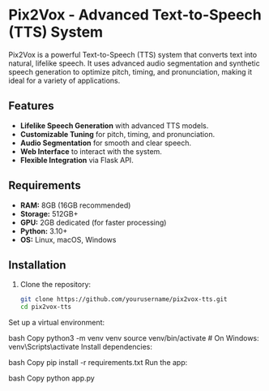 # Pix2Vox - Advanced Text-to-Speech (TTS) System

Pix2Vox is a powerful Text-to-Speech (TTS) system that converts text into natural, lifelike speech. It uses advanced audio segmentation and synthetic speech generation to optimize pitch, timing, and pronunciation, making it ideal for a variety of applications.

## Features

- **Lifelike Speech Generation** with advanced TTS models.
- **Customizable Tuning** for pitch, timing, and pronunciation.
- **Audio Segmentation** for smooth and clear speech.
- **Web Interface** to interact with the system.
- **Flexible Integration** via Flask API.

## Requirements

- **RAM:** 8GB (16GB recommended)
- **Storage:** 512GB+
- **GPU:** 2GB dedicated (for faster processing)
- **Python:** 3.10+
- **OS:** Linux, macOS, Windows

## Installation

1. Clone the repository:
   ```bash
   git clone https://github.com/yourusername/pix2vox-tts.git
   cd pix2vox-tts
Set up a virtual environment:

bash
Copy
python3 -m venv venv
source venv/bin/activate  # On Windows: venv\Scripts\activate
Install dependencies:

bash
Copy
pip install -r requirements.txt
Run the app:

bash
Copy
python app.py
